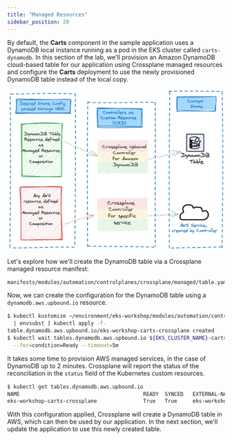 ```yaml
---
title: "Managed Resources"
sidebar_position: 20
---
```


By default, the **Carts** component in the sample application uses a DynamoDB local instance running as a pod in the EKS cluster called `carts-dynamodb`. In this section of the lab, we'll provision an Amazon DynamoDB cloud-based table for our application using Crossplane managed resources and configure the **Carts** deployment to use the newly provisioned DynamoDB table instead of the local copy.

![Crossplane reconciler concept](./assets/Crossplane-desired-current-ddb.webp)

Let's explore how we'll create the DynamoDB table via a Crossplane managed resource manifest:

```file
manifests/modules/automation/controlplanes/crossplane/managed/table.yaml
```

Now, we can create the configuration for the DynamoDB table using a `dynamodb.aws.upbound.io` resource.

```bash wait=10 timeout=400 hook=table
$ kubectl kustomize ~/environment/eks-workshop/modules/automation/controlplanes/crossplane/managed \
  | envsubst | kubectl apply -f-
table.dynamodb.aws.upbound.io/eks-workshop-carts-crossplane created
$ kubectl wait tables.dynamodb.aws.upbound.io ${EKS_CLUSTER_NAME}-carts-crossplane \
  --for=condition=Ready --timeout=5m
```

It takes some time to provision AWS managed services, in the case of DynamoDB up to 2 minutes. Crossplane will report the status of the reconciliation in the `status` field of the Kubernetes custom resources.

```bash
$ kubectl get tables.dynamodb.aws.upbound.io
NAME                                        READY  SYNCED   EXTERNAL-NAME                   AGE
eks-workshop-carts-crossplane               True   True     eks-workshop-carts-crossplane   6s
```

With this configuration applied, Crossplane will create a DynamoDB table in AWS, which can then be used by our application. In the next section, we'll update the application to use this newly created table.
